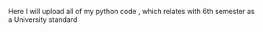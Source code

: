 Here I will upload all of my python code , which relates with 6th semester as a University standard
